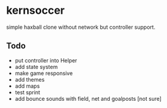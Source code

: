 # kernsoccer
simple haxball clone without network but controller support.

## Todo
- put controller into Helper
- add state system
- make game responsive
- add themes
- add maps
- test sprint
- add bounce sounds with field, net and goalposts [not sure]
